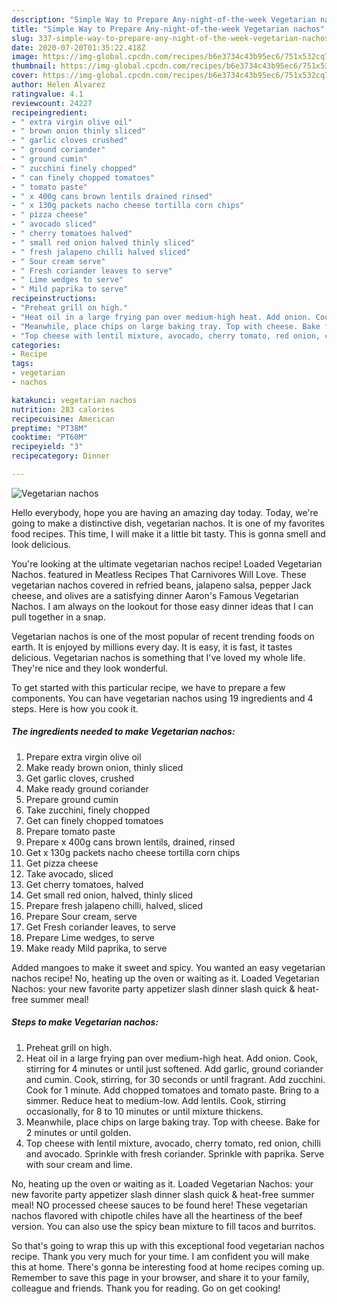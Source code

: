```yaml
---
description: "Simple Way to Prepare Any-night-of-the-week Vegetarian nachos"
title: "Simple Way to Prepare Any-night-of-the-week Vegetarian nachos"
slug: 337-simple-way-to-prepare-any-night-of-the-week-vegetarian-nachos
date: 2020-07-20T01:35:22.418Z
image: https://img-global.cpcdn.com/recipes/b6e3734c43b95ec6/751x532cq70/vegetarian-nachos-recipe-main-photo.jpg
thumbnail: https://img-global.cpcdn.com/recipes/b6e3734c43b95ec6/751x532cq70/vegetarian-nachos-recipe-main-photo.jpg
cover: https://img-global.cpcdn.com/recipes/b6e3734c43b95ec6/751x532cq70/vegetarian-nachos-recipe-main-photo.jpg
author: Helen Alvarez
ratingvalue: 4.1
reviewcount: 24227
recipeingredient:
- " extra virgin olive oil"
- " brown onion thinly sliced"
- " garlic cloves crushed"
- " ground coriander"
- " ground cumin"
- " zucchini finely chopped"
- " can finely chopped tomatoes"
- " tomato paste"
- " x 400g cans brown lentils drained rinsed"
- " x 130g packets nacho cheese tortilla corn chips"
- " pizza cheese"
- " avocado sliced"
- " cherry tomatoes halved"
- " small red onion halved thinly sliced"
- " fresh jalapeno chilli halved sliced"
- " Sour cream serve"
- " Fresh coriander leaves to serve"
- " Lime wedges to serve"
- " Mild paprika to serve"
recipeinstructions:
- "Preheat grill on high."
- "Heat oil in a large frying pan over medium-high heat. Add onion. Cook, stirring for 4 minutes or until just softened. Add garlic, ground coriander and cumin. Cook, stirring, for 30 seconds or until fragrant. Add zucchini. Cook for 1 minute. Add chopped tomatoes and tomato paste. Bring to a simmer. Reduce heat to medium-low. Add lentils. Cook, stirring occasionally, for 8 to 10 minutes or until mixture thickens."
- "Meanwhile, place chips on large baking tray. Top with cheese. Bake for 2 minutes or until golden."
- "Top cheese with lentil mixture, avocado, cherry tomato, red onion, chilli and avocado. Sprinkle with fresh coriander. Sprinkle with paprika. Serve with sour cream and lime."
categories:
- Recipe
tags:
- vegetarian
- nachos

katakunci: vegetarian nachos 
nutrition: 283 calories
recipecuisine: American
preptime: "PT38M"
cooktime: "PT60M"
recipeyield: "3"
recipecategory: Dinner

---
```



![Vegetarian nachos](https://img-global.cpcdn.com/recipes/b6e3734c43b95ec6/751x532cq70/vegetarian-nachos-recipe-main-photo.jpg)

Hello everybody, hope you are having an amazing day today. Today, we're going to make a distinctive dish, vegetarian nachos. It is one of my favorites food recipes. This time, I will make it a little bit tasty. This is gonna smell and look delicious.

You&#39;re looking at the ultimate vegetarian nachos recipe! Loaded Vegetarian Nachos. featured in Meatless Recipes That Carnivores Will Love. These vegetarian nachos covered in refried beans, jalapeno salsa, pepper Jack cheese, and olives are a satisfying dinner Aaron&#39;s Famous Vegetarian Nachos. I am always on the lookout for those easy dinner ideas that I can pull together in a snap.

Vegetarian nachos is one of the most popular of recent trending foods on earth. It is enjoyed by millions every day. It is easy, it is fast, it tastes delicious. Vegetarian nachos is something that I've loved my whole life. They're nice and they look wonderful.


To get started with this particular recipe, we have to prepare a few components. You can have vegetarian nachos using 19 ingredients and 4 steps. Here is how you cook it.

<!--inarticleads1-->

##### The ingredients needed to make Vegetarian nachos:

1. Prepare  extra virgin olive oil
1. Make ready  brown onion, thinly sliced
1. Get  garlic cloves, crushed
1. Make ready  ground coriander
1. Prepare  ground cumin
1. Take  zucchini, finely chopped
1. Get  can finely chopped tomatoes
1. Prepare  tomato paste
1. Prepare  x 400g cans brown lentils, drained, rinsed
1. Get  x 130g packets nacho cheese tortilla corn chips
1. Get  pizza cheese
1. Take  avocado, sliced
1. Get  cherry tomatoes, halved
1. Get  small red onion, halved, thinly sliced
1. Prepare  fresh jalapeno chilli, halved, sliced
1. Prepare  Sour cream, serve
1. Get  Fresh coriander leaves, to serve
1. Prepare  Lime wedges, to serve
1. Make ready  Mild paprika, to serve


Added mangoes to make it sweet and spicy. You wanted an easy vegetarian nachos recipe! No, heating up the oven or waiting as it. Loaded Vegetarian Nachos: your new favorite party appetizer slash dinner slash quick &amp; heat-free summer meal! 

<!--inarticleads2-->

##### Steps to make Vegetarian nachos:

1. Preheat grill on high.
1. Heat oil in a large frying pan over medium-high heat. Add onion. Cook, stirring for 4 minutes or until just softened. Add garlic, ground coriander and cumin. Cook, stirring, for 30 seconds or until fragrant. Add zucchini. Cook for 1 minute. Add chopped tomatoes and tomato paste. Bring to a simmer. Reduce heat to medium-low. Add lentils. Cook, stirring occasionally, for 8 to 10 minutes or until mixture thickens.
1. Meanwhile, place chips on large baking tray. Top with cheese. Bake for 2 minutes or until golden.
1. Top cheese with lentil mixture, avocado, cherry tomato, red onion, chilli and avocado. Sprinkle with fresh coriander. Sprinkle with paprika. Serve with sour cream and lime.


No, heating up the oven or waiting as it. Loaded Vegetarian Nachos: your new favorite party appetizer slash dinner slash quick &amp; heat-free summer meal! NO processed cheese sauces to be found here! These vegetarian nachos flavored with chipotle chiles have all the heartiness of the beef version. You can also use the spicy bean mixture to fill tacos and burritos. 

So that's going to wrap this up with this exceptional food vegetarian nachos recipe. Thank you very much for your time. I am confident you will make this at home. There's gonna be interesting food at home recipes coming up. Remember to save this page in your browser, and share it to your family, colleague and friends. Thank you for reading. Go on get cooking!
